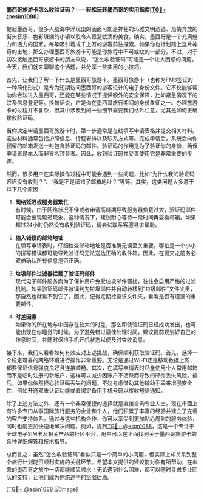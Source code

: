 **墨西哥旅游卡怎么收验证码？——轻松玩转墨西哥的实用指南[[TG💪+ @esim1088](https://t.me/s/esim1088)]**

提起墨西哥，很多人脑海中浮现出的画面可能是神秘的玛雅文明遗迹、热情奔放的街头音乐、色彩斑斓的小镇以及令人垂涎欲滴的美食。确实，墨西哥是一个充满魅力和活力的国家，每年吸引着成千上万的游客前往探索。如果你也计划踏上这片神奇的土地，那么办理墨西哥旅游卡可能是你旅程中不可或缺的一部分。不过，对于初次接触墨西哥旅游卡的朋友来说，“怎么收验证码”可能是一个让人困惑的问题。今天，我们就来聊聊这个话题，并分享一些实用的小技巧。

首先，让我们了解一下什么是墨西哥旅游卡。墨西哥旅游卡（也称为FM3签证的一种简化形式）是专为短期访问墨西哥的游客设计的电子身份文件。它不仅能够帮助你合法进入墨西哥，还能在某些情况下提供额外的安全保障，比如紧急情况下的联系信息登记等。换句话说，它是你在墨西哥旅行期间的身份象征之一。办理旅游卡的过程并不复杂，但其中涉及到的一些细节需要我们格外注意，尤其是如何正确接收验证码。

当你决定申请墨西哥旅游卡时，第一步通常是在线填写申请表格并提交相关材料。这些材料通常包括护照信息、行程安排以及联系方式等。完成申请后，系统会向你预留的邮箱发送一封包含验证码的邮件。验证码的作用是为了验证你的身份，确保申请者是本人而非冒名顶替者。因此，收到验证码并妥善使用它是非常重要的步骤。

然而，很多用户在实际操作过程中可能会遇到一些问题，比如“为什么我的验证码迟迟没有收到？”、“我是不是填错了邮箱地址？”等等。其实，这类问题大多源于以下几个原因：

1. **网络延迟或服务器繁忙**  
   有时候，由于网络状况不佳或者申请高峰期导致服务器负载过大，验证码邮件可能会出现延迟现象。这种情况下，建议耐心等待一段时间再查看邮箱。如果超过24小时仍然没有收到验证码，请尝试联系客服寻求帮助。

2. **输入错误的邮箱地址**  
   在填写申请表时，仔细检查邮箱地址是否准确无误至关重要。哪怕是一个小小的拼写错误都可能导致验证码无法送达正确的收件箱。因此，在提交之前务必双倍确认所有信息是否正确。

3. **垃圾邮件过滤器拦截了验证码邮件**  
   现代电子邮件服务商为了保护用户免受垃圾邮件骚扰，往往会启用严格的过滤机制。如果验证码邮件被误判为垃圾邮件并自动转移到“垃圾邮件”文件夹里，那自然也就看不到它了。因此，记得定期检查该文件夹，看看是否有遗漏的重要邮件。

4. **时差因素**  
   如果你的所在地与中国存在较大的时差，那么即使验证码已经成功发出，也可能出现在你睡觉的时候。为了避免错过最佳处理时间，建议提前规划好自己的作息时间，并随时保持手机开机状态以便及时查收消息。

接下来，我们来看看如何有效应对上述挑战，确保顺利获取验证码。首先，选择一个稳定可靠的网络环境进行操作非常重要。无论是通过Wi-Fi还是移动数据上网，都要保证信号强度良好且连接顺畅。其次，在填写申请表时尽量使用个人常用邮箱而不是临时注册的新账户，这样可以减少因账户不活跃而导致的邮件丢失风险。最后，如果你依然担心验证码丢失的问题，不妨考虑借助其他辅助手段来增强安全性，例如开通双重认证功能或者绑定备用手机号码以接收短信通知。

除了上述方法之外，还有一个非常便捷的选择就是直接咨询专业人士。现在市面上有许多专门从事国际旅行服务的企业和个人，他们积累了丰富的经验并建立了完善的客户支持体系。通过与这些机构合作，你可以享受到更加贴心周到的服务体验，同时也能更加快速地解决问题。例如，提到[TG💪+ @esim1088](https://t.me/s/esim1088)，这是一个专注于全球电子SIM卡及相关产品的社区平台，用户可以在上面找到关于墨西哥旅游卡的各种详细解答和技术指导。

总而言之，虽然“怎么收验证码”看似只是一个简单的小问题，但实际上却关系到整个旅行计划能否顺利实施的关键环节。希望本文提供的建议能对你有所帮助，在未来的墨西哥之旅中一切都能顺风顺水！无论遇到什么困难，都可以随时寻求专业团队的支持，让他们成为你旅途中的坚强后盾。

[[TG💪+ @esim1088](https://t.me/s/esim1088) ![Image](https://i.postimg.cc/4NQfJmqS/Snipaste-2025-05-13-00-14-12.png)]
